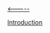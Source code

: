 [<-----](https://github.com/s1tcomsfan/knowledge_warehouse/blob/main/README.md)

[Introduction](https://github.com/s1tcomsfan/knowledge_warehouse/blob/main/Spark/introduction.md)